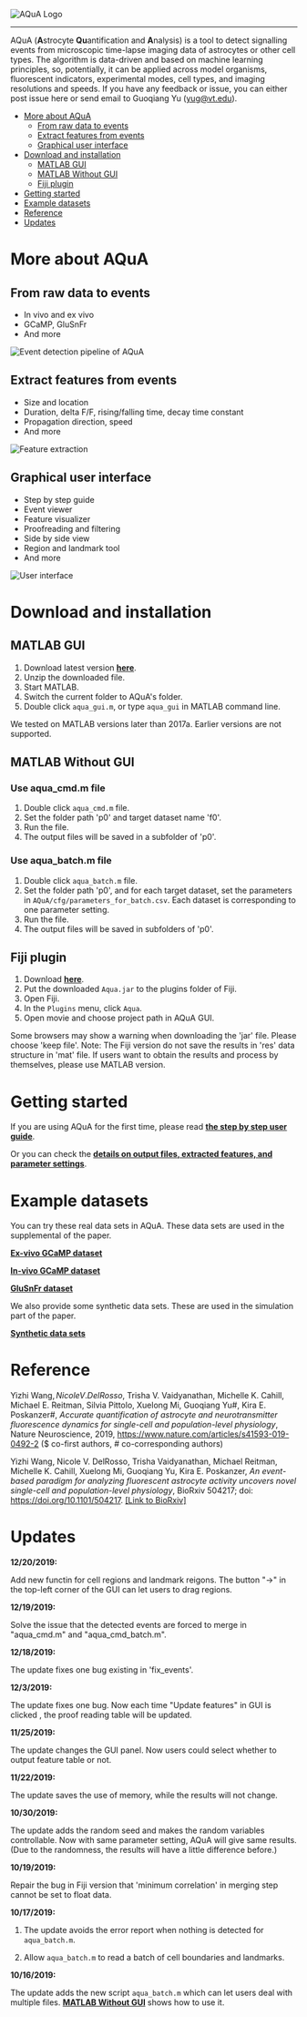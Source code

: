 ![AQuA Logo](img/logo1s.png)

----------------------------------

AQuA (**A**strocyte **Qu**antification and **A**nalysis) is a tool to detect signalling events from microscopic time-lapse imaging data of astrocytes or other cell types. The algorithm is data-driven and based on machine learning principles, so, potentially, it can be applied across model organisms, fluorescent indicators, experimental modes, cell types, and imaging resolutions and speeds. If you have any feedback or issue, you can either post issue here or send email to Guoqiang Yu (yug@vt.edu).

- [More about AQuA](#more-about-aqua)
  - [From raw data to events](#from-raw-data-to-events)
  - [Extract features from events](#extract-features-from-events)
  - [Graphical user interface](#graphical-user-interface)
- [Download and installation](#download-and-installation)
  - [MATLAB GUI](#matlab-gui)
  - [MATLAB Without GUI](#matlab-without-gui)
  - [Fiji plugin](#fiji-plugin)
- [Getting started](#getting-started)
- [Example datasets](#example-datasets)
- [Reference](#reference)
- [Updates](#updates)

# More about AQuA
## From raw data to events
* In vivo and ex vivo
* GCaMP, GluSnFr 
* And more

![Event detection pipeline of AQuA](img/pipeline.png)

## Extract features from events
* Size and location
* Duration, delta F/F, rising/falling time, decay time constant
* Propagation direction, speed
* And more

![Feature extraction](img/features.png)

## Graphical user interface
* Step by step guide
* Event viewer
* Feature visualizer
* Proofreading and filtering
* Side by side view
* Region and landmark tool
* And more

![User interface](img/gui1.png)

# Download and installation
## MATLAB GUI

1. Download latest version **[here](https://github.com/yu-lab-vt/AQuA/archive/master.zip)**.
2. Unzip the downloaded file.
3. Start MATLAB.
4. Switch the current folder to AQuA's folder.
5. Double click `aqua_gui.m`, or type `aqua_gui` in MATLAB command line.

We tested on MATLAB versions later than 2017a. Earlier versions are not supported.

## MATLAB Without GUI
### Use aqua_cmd.m file
1. Double click `aqua_cmd.m` file.
2. Set the folder path 'p0' and target dataset name 'f0'.
3. Run the file.
4. The output files will be saved in a subfolder of 'p0'.

### Use aqua_batch.m file
1. Double click `aqua_batch.m` file.
2. Set the folder path 'p0', and for each target dataset, set the parameters in `AQuA/cfg/parameters_for_batch.csv`. Each dataset is corresponding to one parameter setting.
3. Run the file.
4. The output files will be saved in subfolders of 'p0'.

## Fiji plugin

1. Download **[here](https://github.com/yu-lab-vt/AQuA-Fiji/releases)**.
2. Put the downloaded `Aqua.jar` to the plugins folder of Fiji.
3. Open Fiji.
4. In the `Plugins` menu, click `Aqua`.
5. Open movie and choose project path in AQuA GUI.

Some browsers may show a warning when downloading the 'jar' file. Please choose 'keep file'.
Note: The Fiji version do not save the results in 'res' data structure in 'mat' file. If users want to obtain the results and process by themselves, please use MATLAB version.

# Getting started
If you are using AQuA for the first time, please read
**[the step by step user guide](https://drive.google.com/open?id=1vUZP44KG3B4m4LZXfzcauiyp-Sqd0eJ1)**.

Or you can check the **[details on output files, extracted features, and parameter settings](https://drive.google.com/open?id=1U3oJpEFwv0lXdax6efSnoifcYjJuRzj3)**.

# Example datasets
You can try these real data sets in AQuA. These data sets are used in the supplemental of the paper.

**[Ex-vivo GCaMP dataset](https://drive.google.com/open?id=13tNSFQ1BFV__42TY0lZbHd1VYTRfNyfD)**

**[In-vivo GCaMP dataset](https://drive.google.com/open?id=1TjfFzlg_6BxsFX_l3-P92M5Rp_5j6wiM)**

**[GluSnFr dataset](https://drive.google.com/open?id=1XFJBE18sQTa6svXXRV1TidgNPSv-ldtY)**

We also provide some synthetic data sets. These are used in the simulation part of the paper.

**[Synthetic data sets](https://drive.google.com/open?id=1ljh-X7vkT7ryjk0mR7PXli_-nYThqK7h)**


# Reference
Yizhi Wang$, Nicole V. DelRosso$, Trisha V. Vaidyanathan, Michelle K. Cahill, Michael E. Reitman, Silvia Pittolo, Xuelong Mi, Guoqiang Yu#, Kira E. Poskanzer#, *Accurate quantification of astrocyte and neurotransmitter fluorescence dynamics for single-cell and population-level physiology*, Nature Neuroscience, 2019, https://www.nature.com/articles/s41593-019-0492-2 ($ co-first authors, # co-corresponding authors)

Yizhi Wang, Nicole V. DelRosso, Trisha Vaidyanathan, Michael Reitman, Michelle K. Cahill, Xuelong Mi, Guoqiang Yu, Kira E. Poskanzer, *An event-based paradigm for analyzing fluorescent astrocyte activity uncovers novel single-cell and population-level physiology*, BioRxiv 504217; doi: https://doi.org/10.1101/504217. [[Link to BioRxiv]](https://www.biorxiv.org/content/early/2018/12/21/504217)


# Updates

**12/20/2019:** 

Add new functin for cell regions and landmark reigons. The button "->" in the top-left corner of the GUI can let users to drag regions.

**12/19/2019:** 

Solve the issue that the detected events are forced to merge in "aqua_cmd.m" and "aqua_cmd_batch.m".

**12/18/2019:** 

The update fixes one bug existing in 'fix_events'.

**12/3/2019:** 

The update fixes one bug. Now each time "Update features" in GUI is clicked , the proof reading table will be updated.

**11/25/2019:** 

The update changes the GUI panel. Now users could select whether to output feature table or not.  

**11/22/2019:** 

The update saves the use of memory, while the results will not change.

**10/30/2019:** 

The update adds the random seed and makes the random variables controllable. Now with same parameter setting, AQuA will give same results. (Due to the randomness, the results will have a little difference before.)

**10/19/2019:** 

Repair the bug in Fiji version that 'minimum correlation' in merging step cannot be set to float data.

**10/17/2019:** 

1) The update avoids the error report when nothing is detected for `aqua_batch.m`. 

2) Allow `aqua_batch.m` to read a batch of cell boundaries and landmarks.

**10/16/2019:** 

The update adds the new script `aqua_batch.m` which can let users deal with multiple files. **[MATLAB Without GUI](#matlab-without-gui)** shows how to use it.  
